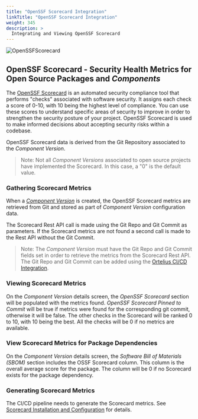 ```yaml
---
title: "OpenSSF Scorecard Integration"
linkTitle: "OpenSSF Scorecard Integration"
weight: 345
description: >
  Integrating and Viewing OpenSSF Scorecard
---
```


![OpenSSFScorecard](/userguide/images/openssf_security_small.png)

## OpenSSF Scorecard - Security Health Metrics for Open Source Packages and _Components_

The [OpenSSF Scorecard](https://scorecard.dev/) is an automated security compliance tool that performs "checks" associated with software security. It assigns each check a score of 0-10, with 10 being the highest level of compliance. You can use these scores to understand specific areas of security to improve in order to strengthen the security posture of your project. OpenSSF Scorecard is used to make informed decisions about accepting security risks within a codebase.

OpenSSF Scorecard data is derived from the Git Repository associated to the _Component Version_. 

>Note: Not all _Component Versions_ associated to open source projects have implemented the Scorecard. In this case, a "0" is the default value. 

### Gathering Scorecard Metrics

When a [_Component Version_](/userguide/2-define-components/) is created, the OpenSSF Scorecard metrics are retrieved from Git and stored as part of _Component Version_ configuration data. 

The Scorecard Rest API call is made using the Git Repo and Git Commit as parameters.  If the Scorecard metrics are not found a second call is made to the Rest API without the Git Commit.  

> Note:  The _Component Version_ must have the Git Repo and Git Commit fields set in order to retrieve the metrics from the Scorecard Rest API.  The Git Repo and Git Commit can be added using the [Ortelius CI/CD Integration](/userguide/integrations/ci-cd_integrations/).

### Viewing Scorecard Metrics

On the _Component Version_ details screen, the _OpenSSF Scorecard_ section will be populated with the metrics found.  _OpenSSF Scorecard Pinned to Commit_ will be true if metrics were found for the corresponding git commit, otherwise it will be false.  The other checks in the Scorecard will be ranked 0 to 10, with 10 being the best.  All the checks will be 0 if no metrics are available. 

### View Scorecard Metrics for Package Dependencies

On the _Component Version_ details screen, the _Software Bill of Materials (SBOM)_ section includes the OSSF Scorecard column.  This column is the overall average score for the package.  The column will be 0 if no Scorecard exists for the package dependency.

### Generating Scorecard Metrics

The CI/CD pipeline needs to generate the Scorecard metrics.  See [Scorecard Installation and Configuration](https://github.com/ossf/scorecard?tab=readme-ov-file#using-scorecard) for details.
